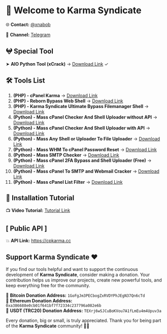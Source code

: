 # 👋 Welcome to Karma Syndicate

🌐 **Contact:** [@xnabob](https://t.me/xnabob)

📢 **Channel:** [Telegram](https://t.me/KarmaSyndicate)

## 𖤍 Special Tool
➤ **AIO Python Tool (xCrack)** → [Download Link](https://github.com/cpkarma/xCrack/) ✓

## 🛠 Tools List

01. **(PHP) - cPanel Karma** → [Download Link](https://github.com/cpkarma/cPanel-Karma)
02. **(PHP) - Reborn Bypass Web Shell** → [Download Link](https://github.com/cpkarma/Reborn-PHP-Bypass-Webshell)
03. **(PHP) - Karma Syndicate Ultimate Bypass Filemanager Shell** → [Download Link](https://github.com/cpkarma/Karma-Syndicate-Bypass-Filemanager-Shell)
04. **(Python) - Mass cPanel Checker And Shell Uploader without API** → [Download Link](https://github.com/cpkarma/Mass-cPanel-Checker-Python)
05. **(Python) - Mass cPanel Checker And Shell Uploader with API** → [Download Link](https://github.com/cpkarma/Cpanel-Checker)
06. **(Python) - Mass Any Shell or Uploader To File Uploader** → [Download Link](https://github.com/cpkarma/Mass-Any-Shell-Or-Uploader-To-File-Upload)
07. **(Python) - Mass WHM To cPanel Password Reset** → [Download Link](https://github.com/cpkarma/Mass-WHM-To-cPanel-Account-Reset)
08. **(Python) - Mass SMTP Checker** → [Download Link](https://github.com/cpkarma/Mass-SMTP-Checker)
09. **(Python) - Mass cPanel 2FA Bypass and Shell Uploader (Free)** → [Download Link](https://github.com/cpkarma/cPanel-2FA-Bypass-FreeVersion)
10. **(Python) - Mass cPanel To SMTP and Webmail Cracker** → [Download Link](https://github.com/cpkarma/Mass-cPanel-To-SMTP-and-Webmail-Cracker)
11. **(Python) - Mass cPanel List Filter** → [Download Link](https://github.com/cpkarma/cpanel-filter)


## 🎥 Installation Tutorial 

📺 **Video Tutorial:** [Tutorial Link](https://www.youtube.com/watch?v=UJa3t1w4-AI)

## [ Public API ]

💥 **API Link:** https://cpkarma.cc

## **Support Karma Syndicate** ❤️  

If you find our tools helpful and want to support the continuous development of **Karma Syndicate**, consider making a donation. Your contribution helps us improve our projects, create new powerful tools, and keep everything free for the community.  

🔹 **Bitcoin Donation Address:** `1GoFgJm3PECbogZxRVDYPhJEgN37Qn6cTd`  
🔹 **Ethereum Donation Address:** `0xa386688e0cb01f641bf7f72334c237796a082e6b`  
🔹 **USDT (TRC20) Donation Address:** `TEXrj6wSJCuBoKVou7A1fLmEu4m4Upuv3a`  

Every donation, big or small, is truly appreciated. Thank you for being part of the **Karma Syndicate** community! 🚀💙  

<!---
cpkarma/cpkarma is a ✨ special ✨ repository because its `README.md` (this file) appears on your GitHub profile.
You can click the Preview link to take a look at your changes.
--->
